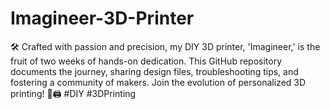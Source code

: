 # Imagineer-3D-Printer
🛠️ Crafted with passion and precision, my DIY 3D printer, 'Imagineer,' is the fruit of two weeks of hands-on dedication. This GitHub repository documents the journey, sharing design files, troubleshooting tips, and fostering a community of makers. Join the evolution of personalized 3D printing! 🚀🖨️ #DIY #3DPrinting
